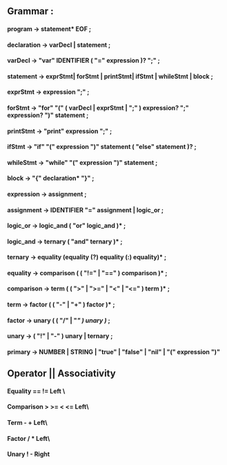 ## Grammar :
#### program → statement* EOF ;
#### declaration → varDecl | statement ;
#### varDecl → "var" IDENTIFIER ( "=" expression )? ";" ;
#### statement → exprStmt| forStmt | printStmt| ifStmt | whileStmt | block ;
#### exprStmt → expression ";" ;
#### forStmt → "for" "(" ( varDecl | exprStmt | ";" ) expression? ";" expression? ")" statement ;
#### printStmt → "print" expression ";" ;
#### ifStmt → "if" "(" expression ")" statement ( "else" statement )? ;
#### whileStmt → "while" "(" expression ")" statement ;
#### block → "{" declaration* "}" ;

#### expression → assignment ;
#### assignment → IDENTIFIER "=" assignment | logic_or ;
#### logic_or → logic_and ( "or" logic_and )* ;
#### logic_and → ternary ( "and" ternary )* ;
#### ternary -> equality (equality (?) equality (:) equality)* ;
#### equality → comparison ( ( "!=" | "==" ) comparison )* ;
#### comparison → term ( ( ">" | ">=" | "<" | "<=" ) term )* ;
#### term → factor ( ( "-" | "+" ) factor )* ;
#### factor → unary ( ( "/" | "*" ) unary )* ;
#### unary → ( "!" | "-" ) unary | ternary ;

#### primary → NUMBER | STRING | "true" | "false" | "nil" | "(" expression ")"

## Operator   ||   Associativity
#### Equality == != Left \
#### Comparison > >= < <= Left\
#### Term - + Left\
#### Factor / * Left\
#### Unary ! - Right